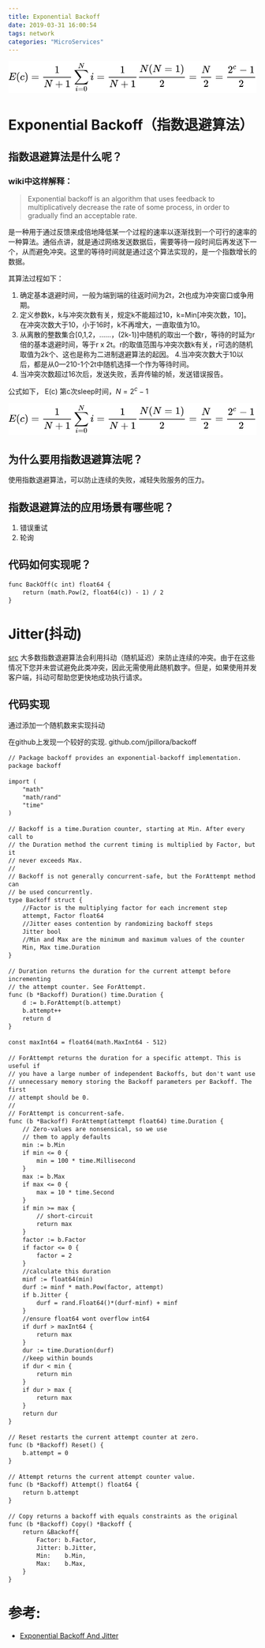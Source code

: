 ```yaml
---
title: Exponential Backoff
date: 2019-03-31 16:00:54
tags: network
categories: "MicroServices"
---
```

![backoff](Exponential-Backoff/equation.svg)
<!-- more -->
# Exponential Backoff（指数退避算法）
## 指数退避算法是什么呢？
### wiki中这样解释：
> Exponential backoff is an algorithm that uses feedback to multiplicatively decrease the rate of some 
process, in order to gradually find an acceptable rate.

是一种用于通过反馈来成倍地降低某一个过程的速率以逐渐找到一个可行的速率的一种算法。通俗点讲，就是通过网络发送数据后，需要等待一段时间后再发送下一个，从而避免冲突。这里的等待时间就是通过这个算法实现的，是一个指数增长的数据。

其算法过程如下：

1. 确定基本退避时间，一般为端到端的往返时间为2t，2t也成为冲突窗口或争用期。
2. 定义参数k，k与冲突次数有关，规定k不能超过10，k=Min[冲突次数，10]。在冲突次数大于10，小于16时，k不再增大，一直取值为10。
3. 从离散的整数集合[0,1,2，……，(2k-1)]中随机的取出一个数r，等待的时延为r倍的基本退避时间，等于r x 2t。r的取值范围与冲突次数k有关，r可选的随机取值为2k个、这也是称为二进制退避算法的起因。
4.当冲突次数大于10以后，都是从0—210-1个2t中随机选择一个作为等待时间。
5. 当冲突次数超过16次后，发送失败，丢弃传输的帧，发送错误报告。

公式如下， E(c) 第c次sleep时间，$N=2^c -1$

![公式](Exponential-Backoff/equation.svg)

## 为什么要用指数退避算法呢？

使用指数退避算法，可以防止连续的失败，减轻失败服务的压力。

## 指数退避算法的应用场景有哪些呢？

1. 错误重试
2. 轮询

## 代码如何实现呢？

```golang
func BackOff(c int) float64 {
	return (math.Pow(2, float64(c)) - 1) / 2
}
```

# Jitter(抖动)

[src](https://docs.aws.amazon.com/zh_cn/general/latest/gr/api-retries.html) 大多数指数退避算法会利用抖动（随机延迟）来防止连续的冲突。由于在这些情况下您并未尝试避免此类冲突，因此无需使用此随机数字。但是，如果使用并发客户端，抖动可帮助您更快地成功执行请求。

## 代码实现

通过添加一个随机数来实现抖动

在github上发现一个较好的实现. github.com/jpillora/backoff

```golang
// Package backoff provides an exponential-backoff implementation.
package backoff

import (
	"math"
	"math/rand"
	"time"
)

// Backoff is a time.Duration counter, starting at Min. After every call to
// the Duration method the current timing is multiplied by Factor, but it
// never exceeds Max.
//
// Backoff is not generally concurrent-safe, but the ForAttempt method can
// be used concurrently.
type Backoff struct {
	//Factor is the multiplying factor for each increment step
	attempt, Factor float64
	//Jitter eases contention by randomizing backoff steps
	Jitter bool
	//Min and Max are the minimum and maximum values of the counter
	Min, Max time.Duration
}

// Duration returns the duration for the current attempt before incrementing
// the attempt counter. See ForAttempt.
func (b *Backoff) Duration() time.Duration {
	d := b.ForAttempt(b.attempt)
	b.attempt++
	return d
}

const maxInt64 = float64(math.MaxInt64 - 512)

// ForAttempt returns the duration for a specific attempt. This is useful if
// you have a large number of independent Backoffs, but don't want use
// unnecessary memory storing the Backoff parameters per Backoff. The first
// attempt should be 0.
//
// ForAttempt is concurrent-safe.
func (b *Backoff) ForAttempt(attempt float64) time.Duration {
	// Zero-values are nonsensical, so we use
	// them to apply defaults
	min := b.Min
	if min <= 0 {
		min = 100 * time.Millisecond
	}
	max := b.Max
	if max <= 0 {
		max = 10 * time.Second
	}
	if min >= max {
		// short-circuit
		return max
	}
	factor := b.Factor
	if factor <= 0 {
		factor = 2
	}
	//calculate this duration
	minf := float64(min)
	durf := minf * math.Pow(factor, attempt)
	if b.Jitter {
		durf = rand.Float64()*(durf-minf) + minf
	}
	//ensure float64 wont overflow int64
	if durf > maxInt64 {
		return max
	}
	dur := time.Duration(durf)
	//keep within bounds
	if dur < min {
		return min
	}
	if dur > max {
		return max
	}
	return dur
}

// Reset restarts the current attempt counter at zero.
func (b *Backoff) Reset() {
	b.attempt = 0
}

// Attempt returns the current attempt counter value.
func (b *Backoff) Attempt() float64 {
	return b.attempt
}

// Copy returns a backoff with equals constraints as the original
func (b *Backoff) Copy() *Backoff {
	return &Backoff{
		Factor: b.Factor,
		Jitter: b.Jitter,
		Min:    b.Min,
		Max:    b.Max,
	}
}
```

# 参考:

- [Exponential Backoff And Jitter](https://amazonaws-china.com/cn/blogs/architecture/exponential-backoff-and-jitter/)